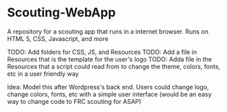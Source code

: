 Scouting-WebApp
===============

A repository for a scouting app that runs in a internet browser.  Runs on HTML 5, CSS, Javascript, and more


TODO: Add folders for CSS, JS, and Resources
TODO: Add a file in Resources that is the template for the user's logo
TODO: Adda file in the Resources that a script could read from to change the theme, colors, fonts, etc in a user friendly way


Idea:  Model this after Wordpress's back end.  Users could change logo, change colors, fonts, etc with a simple user interface
       (would be an easy way to change code to FRC scouting for ASAP)
